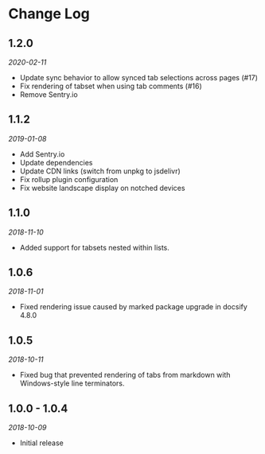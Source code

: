 # Change Log

## 1.2.0

*2020-02-11*

- Update sync behavior to allow synced tab selections across pages (#17)
- Fix rendering of tabset when using tab comments (#16)
- Remove Sentry.io

## 1.1.2

*2019-01-08*

- Add Sentry.io
- Update dependencies
- Update CDN links (switch from unpkg to jsdelivr)
- Fix rollup plugin configuration
- Fix website landscape display on notched devices

## 1.1.0

*2018-11-10*

- Added support for tabsets nested within lists.

## 1.0.6

*2018-11-01*

- Fixed rendering issue caused by marked package upgrade in docsify 4.8.0

## 1.0.5

*2018-10-11*

- Fixed bug that prevented rendering of tabs from markdown with Windows-style
  line terminators.

## 1.0.0 - 1.0.4

*2018-10-09*

- Initial release
